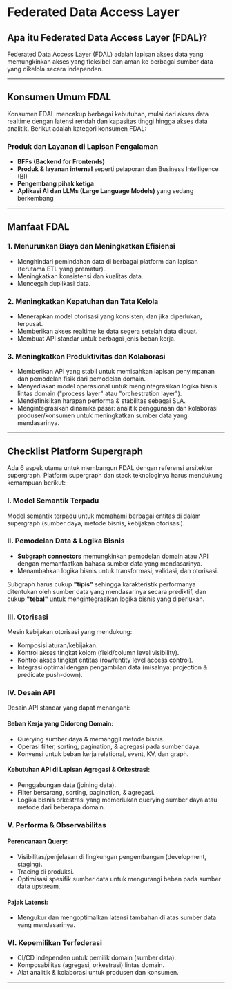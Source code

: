 # Federated Data Access Layer

## Apa itu Federated Data Access Layer (FDAL)?
Federated Data Access Layer (FDAL) adalah lapisan akses data yang memungkinkan akses yang fleksibel dan aman ke berbagai sumber data yang dikelola secara independen.

---

## Konsumen Umum FDAL
Konsumen FDAL mencakup berbagai kebutuhan, mulai dari akses data realtime dengan latensi rendah dan kapasitas tinggi hingga akses data analitik. Berikut adalah kategori konsumen FDAL:

### Produk dan Layanan di Lapisan Pengalaman
- **BFFs (Backend for Frontends)**
- **Produk & layanan internal** seperti pelaporan dan Business Intelligence (BI)
- **Pengembang pihak ketiga**
- **Aplikasi AI dan LLMs (Large Language Models)** yang sedang berkembang

---

## Manfaat FDAL
### 1. Menurunkan Biaya dan Meningkatkan Efisiensi
- Menghindari pemindahan data di berbagai platform dan lapisan (terutama ETL yang prematur).
- Meningkatkan konsistensi dan kualitas data.
- Mencegah duplikasi data.

### 2. Meningkatkan Kepatuhan dan Tata Kelola
- Menerapkan model otorisasi yang konsisten, dan jika diperlukan, terpusat.
- Memberikan akses realtime ke data segera setelah data dibuat.
- Membuat API standar untuk berbagai jenis beban kerja.

### 3. Meningkatkan Produktivitas dan Kolaborasi
- Memberikan API yang stabil untuk memisahkan lapisan penyimpanan dan pemodelan fisik dari pemodelan domain.
- Menyediakan model operasional untuk mengintegrasikan logika bisnis lintas domain ("process layer" atau "orchestration layer").
- Mendefinisikan harapan performa & stabilitas sebagai SLA.
- Mengintegrasikan dinamika pasar: analitik penggunaan dan kolaborasi produser/konsumen untuk meningkatkan sumber data yang mendasarinya.

---

## Checklist Platform Supergraph
Ada 6 aspek utama untuk membangun FDAL dengan referensi arsitektur supergraph. Platform supergraph dan stack teknologinya harus mendukung kemampuan berikut:

### I. Model Semantik Terpadu
Model semantik terpadu untuk memahami berbagai entitas di dalam supergraph (sumber daya, metode bisnis, kebijakan otorisasi).

### II. Pemodelan Data & Logika Bisnis
- **Subgraph connectors** memungkinkan pemodelan domain atau API dengan memanfaatkan bahasa sumber data yang mendasarinya.
- Menambahkan logika bisnis untuk transformasi, validasi, dan otorisasi.

Subgraph harus cukup **"tipis"** sehingga karakteristik performanya ditentukan oleh sumber data yang mendasarinya secara prediktif, dan cukup **"tebal"** untuk mengintegrasikan logika bisnis yang diperlukan.

### III. Otorisasi
Mesin kebijakan otorisasi yang mendukung:
- Komposisi aturan/kebijakan.
- Kontrol akses tingkat kolom (field/column level visibility).
- Kontrol akses tingkat entitas (row/entity level access control).
- Integrasi optimal dengan pengambilan data (misalnya: projection & predicate push-down).

### IV. Desain API
Desain API standar yang dapat menangani:
#### Beban Kerja yang Didorong Domain:
- Querying sumber daya & memanggil metode bisnis.
- Operasi filter, sorting, pagination, & agregasi pada sumber daya.
- Konvensi untuk beban kerja relational, event, KV, dan graph.
#### Kebutuhan API di Lapisan Agregasi & Orkestrasi:
- Penggabungan data (joining data).
- Filter bersarang, sorting, pagination, & agregasi.
- Logika bisnis orkestrasi yang memerlukan querying sumber daya atau metode dari beberapa domain.

### V. Performa & Observabilitas
#### Perencanaan Query:
- Visibilitas/penjelasan di lingkungan pengembangan (development, staging).
- Tracing di produksi.
- Optimisasi spesifik sumber data untuk mengurangi beban pada sumber data upstream.

#### Pajak Latensi:
- Mengukur dan mengoptimalkan latensi tambahan di atas sumber data yang mendasarinya.

### VI. Kepemilikan Terfederasi
- CI/CD independen untuk pemilik domain (sumber data).
- Komposabilitas (agregasi, orkestrasi) lintas domain.
- Alat analitik & kolaborasi untuk produsen dan konsumen.

---
